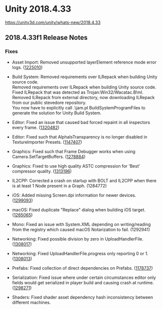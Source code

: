 # Unity 2018.4.33
https://unity3d.com/unity/whats-new/2018.4.33

## 2018.4.33f1 Release Notes


### Fixes
<ul>
<li><p>Asset Import: Removed unsupported layerElement reference mode error logs. (<a href="https://issuetracker.unity3d.com/issues/unsupported-material-wedge-reference-mode-type-error-is-thrown-when-importing-a-specific-fbx-file">1225010</a>)</p></li>
<li><p>Build System: Removed requirements over ILRepack when building Unity source code.<br> Removed requirements over ILRepack when building Unity source code.<br>
Fixed ILRepack that was detected as Trojan:Win32/Wacatac.B!ml.<br>
Removed ILRepack from external directory, now downloading ILRepack from our public stevedore repository.<br>
You now have to explicitly call .\jam.pl BuildSystemProgramFiles to generate the solution for Unity Build System.</p></li>
<li><p>Editor: Fixed an issue that caused bad forced repaint in all inspectors every frame. (<a href="https://issuetracker.unity3d.com/issues/an-empty-custom-editor-will-force-all-inspector-windows-to-be-redrawn-every-frame">1320482</a>)</p></li>
<li><p>Editor: Fixed such that AlphaIsTransparency is no longer disabled in TextureImporter Presets. (<a href="https://issuetracker.unity3d.com/issues/alpha-is-transparency-setting-cannot-be-changed-after-creating-a-custom-texture-importer">1147407</a>)</p></li>
<li><p>Graphics: Fixed such that Frame Debugger works when using Camera.SetTargetBuffers. (<a href="https://issuetracker.unity3d.com/issues/frame-debugger-doesnt-work-when-using-camera-dot-settargetbuffers">1278884</a>)</p></li>
<li><p>Graphics: Fixed to use high quality ASTC compression for 'Best' compressor quality. (<a href="https://issuetracker.unity3d.com/issues/android-astc-encoding-in-textureimporter-is-producing-lower-image-quality-when-compared-to-standalone-astc-encoding">1313196</a>)</p></li>
<li><p>IL2CPP: Corrected a crash on startup with BOLT and IL2CPP when there is at least 1 Node present in a Graph. (1284772)</p></li>
<li><p>iOS: Added missing Screen.dpi information for newer devices. (<a href="https://issuetracker.unity3d.com/issues/device-dot-generation-returns-iphoneunknown-when-running-on-iphone-12-models">1299093</a>)</p></li>
<li><p>macOS: Fixed duplicate "Replace" dialog when building iOS target. (<a href="https://issuetracker.unity3d.com/issues/ios-cannot-append-build">1265065</a>)</p></li>
<li><p>Mono: Fixed an issue with System.XML depending on writing/reading from the registry which caused macOS Notarization to fail. (1292941)</p></li>
<li><p>Networking: Fixed possible division by zero in UploadHandlerFile. (<a href="https://issuetracker.unity3d.com/issues/editor-crashes-when-attempting-to-upload-a-0kb-file-via-webrequest">1308017</a>)</p></li>
<li><p>Networking: Fixed UploadHandlerFile.progress only reporting 0 or 1. (<a href="https://issuetracker.unity3d.com/issues/unitywebrequestasyncoperation-dot-progress-is-returned-as-an-integer-instead-of-a-float-value">1308013</a>)</p></li>
<li><p>Prefabs: Fixed collection of direct dependencies on Prefabs. (<a href="https://issuetracker.unity3d.com/issues/assets-used-in-components-of-a-nested-prefab-are-counted-as-direct-dependencies-of-all-higher-level-nested-prefabs">1178737</a>)</p></li>
<li><p>Serialization: Fixed issue where under certain circumstances editor only fields would get serialized in player build and causing crash at runtime. (<a href="https://issuetracker.unity3d.com/issues/inclusion-of-com-dot-unity-dot-xr-dot-windowsmr-dot-metro-in-wsasubtarget-pc-build-causes-crash">1298271</a>)</p></li>
<li><p>Shaders: Fixed shader asset dependency hash inconsistency between different machines.</p></li>
</ul>
